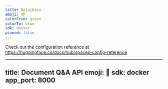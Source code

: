 ```yaml
---
title: Bajajhacx
emoji: 😻
colorFrom: green
colorTo: blue
sdk: docker
pinned: false
---
```


Check out the configuration reference at https://huggingface.co/docs/hub/spaces-config-reference

---
title: Document Q&A API
emoji: 📄
sdk: docker
app_port: 8000
---